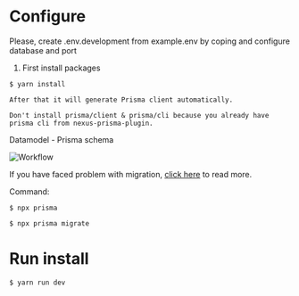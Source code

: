 # Configure
Please, create .env.development from example.env by coping and configure database and port

1. First install packages
```
$ yarn install
```

`After that it will generate Prisma client automatically.`

`Don't install prisma/client & prisma/cli because you already have prisma cli from nexus-prisma-plugin.`

Datamodel - Prisma schema

![Workflow](https://i.ibb.co/S02741J/prisma-migrate.png)


If you have faced problem with migration, [click here](https://www.prisma.io/docs/reference/tools-and-interfaces/prisma-migrate) to read more.


Command:

```
$ npx prisma
```

```
$ npx prisma migrate
```


# Run install

```
$ yarn run dev
```


